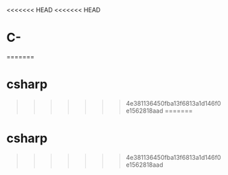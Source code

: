 <<<<<<< HEAD
<<<<<<< HEAD
# C-
=======
# csharp
>>>>>>> 4e381136450fba13f6813a1d146f0e1562818aad
=======
# csharp
>>>>>>> 4e381136450fba13f6813a1d146f0e1562818aad
